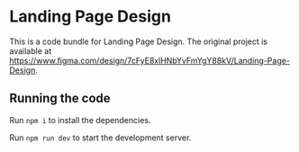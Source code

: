 
  # Landing Page Design

  This is a code bundle for Landing Page Design. The original project is available at https://www.figma.com/design/7cFyE8xlHNbYvFmYgY88kV/Landing-Page-Design.

  ## Running the code

  Run `npm i` to install the dependencies.

  Run `npm run dev` to start the development server.
  